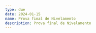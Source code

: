 ```yaml
---
type: due
date: 2024-01-15
name: Prova final de Nivelamento
description: Prova final de Nivelamento
---
```

